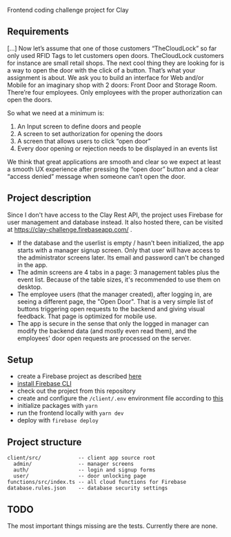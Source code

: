 Frontend coding challenge project for Clay

## Requirements

[...] Now let’s assume that one of those customers “TheCloudLock” so far only used RFID Tags to let customers open doors. TheCloudLock customers for instance are small retail shops. The next cool thing they are looking for is a way to open the door with the click of a button. That’s what your assignment is about. We ask you to build an interface for Web and/or Mobile for an imaginary shop with 2 doors: Front Door and Storage Room. There’re four employees. Only employees with the proper authorization can open the doors.

So what we need at a minimum is:
1. An Input screen to define doors and people
2. A screen to set authorization for opening the doors
3. A screen that allows users to click “open door”
4. Every door opening or rejection needs to be displayed in an events list

We think that great applications are smooth and clear so we expect at least a smooth UX experience after pressing the “open door” button and a clear “access denied” message when someone can’t open the door.

## Project description

Since I don't have access to the Clay Rest API, the project uses Firebase for user management and database instead. It also hosted there, can be visited at https://clay-challenge.firebaseapp.com/ .

- If the database and the userlist is empty / hasn't been initialized, the app starts with a manager signup screen. Only that user will have access to the administrator screens later. Its email and password can't be changed in the app.
- The admin screens are 4 tabs in a page: 3 management tables plus the event list. Because of the table sizes, it's recommended to use them on desktop.
- The employee users (that the manager created), after logging in, are seeing a different page, the "Open Door". That is a very simple list of buttons triggering open requests to the backend and giving visual feedback. That page is optimized for mobile use.
- The app is secure in the sense that only the logged in manager can modify the backend data (and mostly even read them), and the employees' door open requests are processed on the server.

## Setup

- create a Firebase project as described [here](https://firebase.google.com/docs/web/setup#create-project)
- [install Firebase CLI](https://firebase.google.com/docs/cli/#install_the_firebase_cli)
- check out the project from this repository
- create and configure the `/client/.env` environment file according to [this](https://firebase.google.com/docs/web/setup#obtain-config-object)
- initialize packages with `yarn`
- run the frontend locally with `yarn dev`
- deploy with `firebase deploy`

## Project structure

```
client/src/            -- client app source root
  admin/               -- manager screens
  auth/                -- login and signup forms
  user/                -- door unlocking page
functions/src/index.ts -- all cloud functions for Firebase
database.rules.json    -- database security settings
```

## TODO

The most important things missing are the tests. Currently there are none.